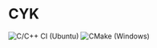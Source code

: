 # CYK

![C/C++ CI (Ubuntu)](https://github.com/tobias-wilfert/CYK/workflows/C/C++%20CI%20(Ubuntu)/badge.svg)
![CMake (Windows)](https://github.com/tobias-wilfert/CYK/workflows/CMake%20(Windows)/badge.svg)

